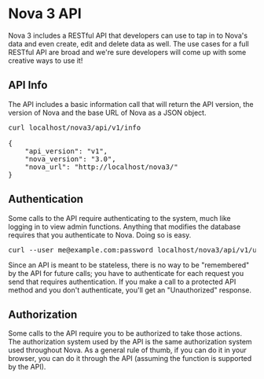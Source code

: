 # Nova 3 API

Nova 3 includes a RESTful API that developers can use to tap in to Nova's data and even create, edit and delete data as well. The use cases for a full RESTful API are broad and we're sure developers will come up with some creative ways to use it!

## API Info

The API includes a basic information call that will return the API version, the version of Nova and the base URL of Nova as a JSON object.

<pre>curl localhost/nova3/api/v1/info

{
	"api_version": "v1",
	"nova_version": "3.0",
	"nova_url": "http://localhost/nova3/"
}</pre>

## Authentication

Some calls to the API require authenticating to the system, much like logging in to view admin functions. Anything that modifies the database requires that you authenticate to Nova. Doing so is easy.

<pre>curl --user me@example.com:password localhost/nova3/api/v1/user`</pre>

Since an API is meant to be stateless, there is no way to be "remembered" by the API for future calls; you have to authenticate for each request you send that requires authentication. If you make a call to a protected API method and you don't authenticate, you'll get an "Unauthorized" response.

## Authorization

Some calls to the API require you to be authorized to take those actions. The authorization system used by the API is the same authorization system used throughout Nova. As a general rule of thumb, if you can do it in your browser, you can do it through the API (assuming the function is supported by the API).